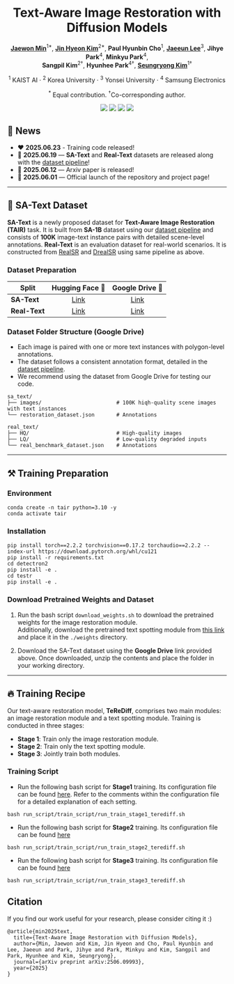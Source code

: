 <div align="center">
<h1>
Text-Aware Image Restoration with Diffusion Models</h1>

[**Jaewon Min**](https://github.com/Min-Jaewon/)<sup>1*</sup>, 
[**Jin Hyeon Kim**](https://github.com/jinlovespho)<sup>2*</sup>, 
**Paul Hyunbin Cho**<sup>1</sup>, 
[**Jaeeun Lee**](https://github.com/babywhale03)<sup>3</sup>,
**Jihye Park**<sup>4</sup>, 
**Minkyu Park**<sup>4</sup>, <br>
**Sangpil Kim**<sup>2&dagger;</sup>, 
**Hyunhee Park**<sup>4&dagger;</sup>, 
[**Seungryong Kim**](https://scholar.google.com/citations?hl=zh-CN&user=cIK1hS8AAAAJ)<sup>1&dagger;</sup>

<sup>1</sup> KAIST&nbsp;AI ·
<sup>2</sup> Korea&nbsp;University ·
<sup>3</sup> Yonsei&nbsp;University ·
<sup>4</sup> Samsung&nbsp;Electronics

<sup>*</sup> Equal contribution. <sup>&dagger;</sup>Co-corresponding author.

<a href="https://arxiv.org/abs/2506.09993"><img src="https://img.shields.io/badge/arXiv-2506.09993-B31B1B"></a>
        <a href="https://cvlab-kaist.github.io/TAIR/"><img src="https://img.shields.io/badge/Project%20Page-online-1E90FF"></a>
        <a href="https://huggingface.co/datasets/Min-Jaewon/SA-Text"><img src="https://img.shields.io/badge/HuggingFace-SA--Text-yellow?logo=huggingface&logoColor=yellow"></a>
        <a href="https://huggingface.co/datasets/Min-Jaewon/Real-Text"><img src="https://img.shields.io/badge/HuggingFace-Real--Text-yellow?logo=huggingface&logoColor=yellow"></a>
</div>


## 📢 News 
- ❤️ **2025.06.23** - Training code released!
- 🤗 **2025.06.19** — **SA-Text** and **Real-Text** datasets are released along with the [dataset pipeline](https://github.com/paulcho98/text_restoration_dataset/tree/main)!
- 📄 **2025.06.12** — Arxiv paper is released! 
- 🚀 **2025.06.01** — Official launch of the repository and project page!
---


## 💾 SA-Text Dataset
**SA-Text** is a newly proposed dataset for **Text-Aware Image Restoration (TAIR)** task. It is built from  **SA-1B** dataset using our [dataset pipeline](https://github.com/paulcho98/text_restoration_dataset/tree/main) and  consists of **100K** image-text instance pairs with detailed scene-level annotations.
**Real-Text** is an evaluation dataset for real-world scenarios. It is constructed from [RealSR](https://github.com/csjcai/RealSR) and [DrealSR](https://github.com/xiezw5/Component-Divide-and-Conquer-for-Real-World-Image-Super-Resolution) using same pipeline as above.



### Dataset Preparation

| Split             | Hugging Face 🤗 | Google Drive 📁 |
|------------------|:---------------:|:---------------:|
| **SA-Text**       | <div align="center">[Link](https://huggingface.co/datasets/Min-Jaewon/SA-Text)</div> | <div align="center">[Link](https://drive.google.com/file/d/1wnGBwrRNJ-hegPtvt8s4y-iXgdED16L4/view?usp=sharing)</div> |
| **Real-Text**     | <div align="center">[Link](https://huggingface.co/datasets/Min-Jaewon/Real-Text)</div> | <div align="center">[Link](https://drive.google.com/file/d/1sIjeFe0Rq6IvYEC-pkz6aQ4ubuIge4xi/view?usp=sharing)</div> |


### Dataset Folder Structure (Google Drive)

- Each image is paired with one or more text instances with polygon-level annotations.
- The dataset follows a consistent annotation format, detailed in the [dataset pipeline](https://github.com/paulcho98/text_restoration_dataset/tree/main).
- We recommend using the dataset from Google Drive for testing our code.

```
sa_text/
├── images/                        # 100K hiqh-quality scene images with text instances
└── restoration_dataset.json       # Annotations

real_text/
├── HQ/                            # High-quality images
├── LQ/                            # Low-quality degraded inputs
└── real_benchmark_dataset.json    # Annotations
```
---

##  ⚒️ Training Preparation

### Environment
```
conda create -n tair python=3.10 -y
conda activate tair
```

### Installation
```
pip install torch==2.2.2 torchvision==0.17.2 torchaudio==2.2.2 --index-url https://download.pytorch.org/whl/cu121
pip install -r requirements.txt
cd detectron2 
pip install -e .
cd testr 
pip install -e .
```

### Download Pretrained Weights and Dataset

1. Run the bash script `download_weights.sh` to download the pretrained weights for the image restoration module.  
   Additionally, download the pretrained text spotting module from [this link](https://ucsdcloud-my.sharepoint.com/:u:/g/personal/xiz102_ucsd_edu/ESwSFxppsplEiEaUphJB0TABkIKoRvIljkVIazPUNEXI7g?e=Q8zJ0Q) and place it in the `./weights` directory.

2. Download the SA-Text dataset using the **Google Drive** link provided above.
   Once downloaded, unzip the contents and place the folder in your working directory.
---

## 🔥 Training Recipe
Our text-aware restoration model, **TeReDiff**, comprises two main modules: an image restoration module and a text spotting module. 
Training is conducted in three stages:
- **Stage 1**: Train only the image restoration module.
- **Stage 2**: Train only the text spotting module.
- **Stage 3**: Jointly train both modules.


### Training Script

- Run the following bash script for **Stage1** training. Its configuration file can be found [here](configs/train/train_stage1_terediff.yaml). Refer to the comments within the configuration file for a detailed explanation of each setting.

```
bash run_script/train_script/run_train_stage1_terediff.sh
```
- Run the following bash script for **Stage2** training. Its configuration file can be found [here](configs/train/train_stage2_terediff.yaml)

```
bash run_script/train_script/run_train_stage2_terediff.sh
```
- Run the following bash script for **Stage3** training. Its configuration file can be found [here](configs/train/train_stage3_terediff.yaml)

```
bash run_script/train_script/run_train_stage3_terediff.sh
```


## Citation

If you find our work useful for your research, please consider citing it :)

```
@article{min2025text,
  title={Text-Aware Image Restoration with Diffusion Models},
  author={Min, Jaewon and Kim, Jin Hyeon and Cho, Paul Hyunbin and Lee, Jaeeun and Park, Jihye and Park, Minkyu and Kim, Sangpil and Park, Hyunhee and Kim, Seungryong},
  journal={arXiv preprint arXiv:2506.09993},
  year={2025}
}
```
